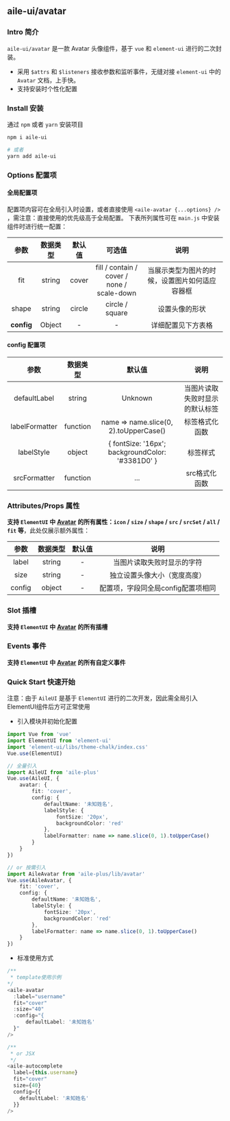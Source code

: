 ## aile-ui/avatar

### Intro 简介

`aile-ui/avatar` 是一款 Avatar 头像组件，基于 `vue` 和 `element-ui` 进行的二次封装。

- 采用 `$attrs` 和 `$listeners` 接收参数和监听事件，无缝对接 `element-ui` 中的 `Avatar` 文档，上手快。
- 支持安装时个性化配置

### Install 安装

通过 `npm` 或者 `yarn` 安装项目

```bash
npm i aile-ui

# 或者
yarn add aile-ui
```

### Options 配置项

#### 全局配置项

配置项内容可在全局引入时设置，或者直接使用 `<aile-avatar {...options} />` ，需注意：直接使用的优先级高于全局配置。
下表所列属性可在 `main.js` 中安装组件时进行统一配置：

|    参数    | 数据类型 | 默认值 |                     可选值                     |                      说明                      |
| :--------: | :------: | :----: | :--------------------------------------------: | :--------------------------------------------: |
|    fit     |  string  | cover  | fill / contain / cover /<br> none / scale-down | 当展示类型为图片的时候，设置图片如何适应容器框 |
|   shape    |  string  | circle |                circle / square                 |                 设置头像的形状                 |
| **config** |  Object  |   -    |                       -                        |               详细配置见下方表格               |

#### config 配置项

|      参数      | 数据类型 |                        默认值                        |              说明              |
| :------------: | :------: | :--------------------------------------------------: | :----------------------------: |
|  defaultLabel  |  string  |                       Unknown                        | 当图片读取失败时显示的默认标签 |
| labelFormatter | function |        name => name.slice(0, 2).toUpperCase()        |         标签格式化函数         |
|   labelStyle   |  object  | { fontSize: '16px';<br> backgroundColor: '#3381D0' } |            标签样式            |
|  srcFormatter  | function |                         ...                          |         src格式化函数          |

### Attributes/Props 属性

**支持 `ElementUI` 中 [Avatar](https://element-plus.org/#/zh-CN/component/Avatar) 的所有属性：`icon` / `size` / `shape` / `src` / `srcSet` / `all` / `fit` 等**，此处仅展示额外属性：

|  参数  | 数据类型 | 默认值 |                说明                |
| :----: | :------: | :----: | :--------------------------------: |
| label  |  string  |   -    |     当图片读取失败时显示的字符     |
|  size  |  string  |   -    |    独立设置头像大小（宽度高度）    |
| config |  object  |   -    | 配置项，字段同全局config配置项相同 |

### Slot 插槽

**支持 `ElementUI` 中 [Avatar](https://element-plus.org/#/zh-CN/component/Avatar) 的所有插槽**

### Events 事件

**支持 `ElementUI` 中 [Avatar](https://element-plus.org/#/zh-CN/component/Avatar) 的所有自定义事件**

### Quick Start 快速开始

注意：由于 `AileUI` 是基于 `ElementUI` 进行的二次开发，因此需全局引入ElementUI组件后方可正常使用

- 引入模块并初始化配置

```ts
import Vue from 'vue'
import ElementUI from 'element-ui'
import 'element-ui/libs/theme-chalk/index.css'
Vue.use(ElementUI)

// 全量引入
import AileUI from 'aile-plus'
Vue.use(AileUI, {
    avatar: {
        fit: 'cover',
        config: {
            defaultName: '未知姓名',
            labelStyle: {
                fontSize: '20px',
                backgroundColor: 'red'
            },
            labelFormatter: name => name.slice(0, 1).toUpperCase()
        }
    }
})

// or 按需引入
import AileAvatar from 'aile-plus/lib/avatar'
Vue.use(AileAvatar, {
    fit: 'cover',
    config: {
        defaultName: '未知姓名',
        labelStyle: {
            fontSize: '20px',
            backgroundColor: 'red'
        },
        labelFormatter: name => name.slice(0, 1).toUpperCase()
    }
})

```

- 标准使用方式

```ts
/**
 * template使用示例
*/
<aile-avatar
  :label="username"
  fit="cover"
  :size="40"
  :config="{
      defaultLabel: '未知姓名'
  }"
/>

/**
 * or JSX
 */
<aile-autocomplete
  label={this.username}
  fit="cover"
  size={40}
  config={{
    defaultLabel: '未知姓名'
  }}
/>
```

